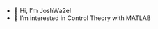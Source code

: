 - 👋 Hi, I’m JoshWa2el
- 👀 I’m interested in Control Theory with MATLAB 
<!---
JoshWael/JoshWael is a ✨ special ✨ repository because its `README.md` (this file) appears on your GitHub profile.
You can click the Preview link to take a look at your changes.
--->
